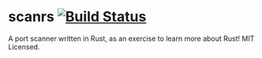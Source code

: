 scanrs [![Build Status](https://travis-ci.org/mdlayher/geneve.svg?branch=master)](https://travis-ci.org/mdlayher/geneve)
======

A port scanner written in Rust, as an exercise to learn more about Rust!
MIT Licensed.
